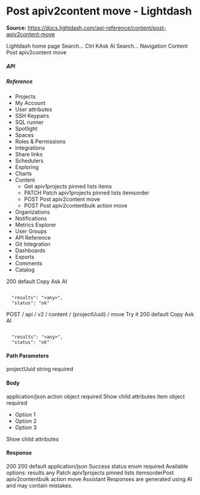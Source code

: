 # Post apiv2content move - Lightdash

**Source:** https://docs.lightdash.com/api-reference/content/post-apiv2content-move

Lightdash home page
Search...
Ctrl KAsk AI
Search...
Navigation
Content
Post apiv2content move
##### API


##### Reference
  * Projects
  * My Account
  * User attributes
  * SSH Keypairs
  * SQL runner
  * Spotlight
  * Spaces
  * Roles & Permissions
  * Integrations
  * Share links
  * Schedulers
  * Exploring
  * Charts
  * Content
    * Get apiv1projects pinned lists items
    * PATCH
Patch apiv1projects pinned lists itemsorder
    * POST
Post apiv2content move
    * POST
Post apiv2contentbulk action move
  * Organizations
  * Notifications
  * Metrics Explorer
  * User Groups
  * API Reference
  * Git Integration
  * Dashboards
  * Exports
  * Comments
  * Catalog


200
default
Copy
Ask AI
```

  "results": "<any>",
  "status": "ok"

```

POST
/
api
/
v2
/
content
/
{projectUuid}
/
move
Try it
200
default
Copy
Ask AI
```

  "results": "<any>",
  "status": "ok"

```

#### Path Parameters
projectUuid
string
required
#### Body
application/json
action
object
required
Show child attributes
item
object
required
  * Option 1
  * Option 2
  * Option 3


Show child attributes
#### Response
200
200 default
application/json
Success
status
enum<string>
required
Available options: 
results
any
Patch apiv1projects pinned lists itemsorderPost apiv2contentbulk action move
Assistant
Responses are generated using AI and may contain mistakes.



